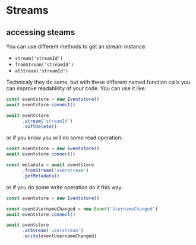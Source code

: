 # Streams

## accessing steams

You can use different methods to get an stream instance:

- `stream('streamId')`
- `fromStream('streamId')`
- `atStream('streamId')`

Technicaly they do same, but with these different named function calls you can improve readablility of your code.
You can use it like:

```javascript
const eventstore = new Eventstore()
await eventstore.connect()

await eventstore
      .stream('streamId')
      .softDelete()
```

or if you know you will do some read operation:

```javascript
const eventstore = new Eventstore()
await eventstore.connect()

const metadata = await eventstore
      .fromStream('userstream')
      .getMetadata()
```

or if you do some write operation do it this way:

```javascript
const eventstore = new Eventstore()

const eventUsernameChanged = new Event('UsernameChanged')
await eventstore.connect()

await eventstore
      .atStream('userstream')
      .write(eventUsernameChanged)
```